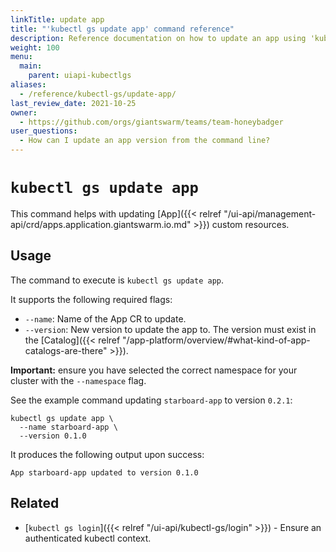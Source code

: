 ```yaml
---
linkTitle: update app
title: "'kubectl gs update app' command reference"
description: Reference documentation on how to update an app using 'kubectl gs'.
weight: 100
menu:
  main:
    parent: uiapi-kubectlgs
aliases:
  - /reference/kubectl-gs/update-app/
last_review_date: 2021-10-25
owner:
  - https://github.com/orgs/giantswarm/teams/team-honeybadger
user_questions:
  - How can I update an app version from the command line?
---
```


# `kubectl gs update app`

This command helps with updating [App]({{< relref "/ui-api/management-api/crd/apps.application.giantswarm.io.md" >}}) custom resources.

## Usage

The command to execute is `kubectl gs update app`.

It supports the following required flags:

- `--name`: Name of the App CR to update.
- `--version`: New version to update the app to. The version must exist in the [Catalog]({{< relref "/app-platform/overview/#what-kind-of-app-catalogs-are-there" >}}).

**Important:** ensure you have selected the correct namespace for your cluster with the `--namespace` flag.

See the example command updating `starboard-app` to version `0.2.1`:

```nohighlight
kubectl gs update app \
  --name starboard-app \
  --version 0.1.0
```

It produces the following output upon success:

```nohighlight
App starboard-app updated to version 0.1.0

```

## Related

- [`kubectl gs login`]({{< relref "/ui-api/kubectl-gs/login" >}}) - Ensure an authenticated kubectl context.
